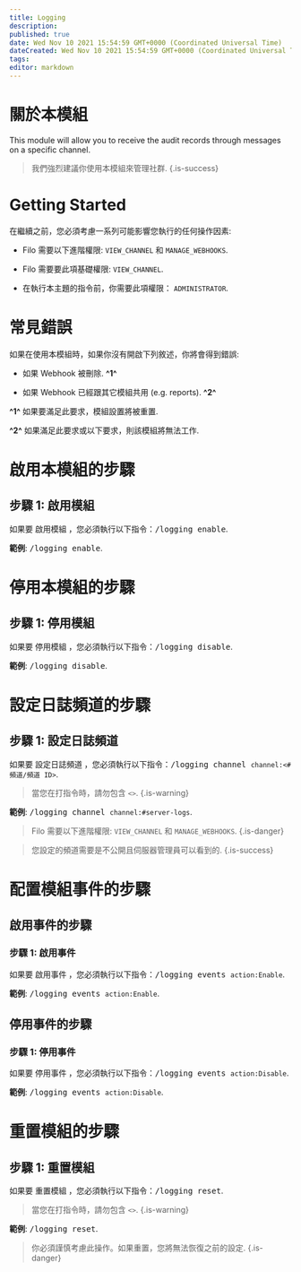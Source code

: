 ```yaml
---
title: Logging
description:
published: true
date: Wed Nov 10 2021 15:54:59 GMT+0000 (Coordinated Universal Time)
dateCreated: Wed Nov 10 2021 15:54:59 GMT+0000 (Coordinated Universal Time)
tags:
editor: markdown
---
```


# 關於本模組

This module will allow you to receive the audit records through messages on a specific channel.

> 我們強烈建議你使用本模組來管理社群.
{.is-success}

# Getting Started

在繼續之前，您必須考慮一系列可能影響您執行的任何操作因素:

- Filo 需要以下進階權限: ``VIEW_CHANNEL`` 和 ``MANAGE_WEBHOOKS``.

- Filo 需要要此項基礎權限: ``VIEW_CHANNEL``.

- 在執行本主題的指令前，你需要此項權限： ``ADMINISTRATOR``.

# 常見錯誤

如果在使用本模組時，如果你沒有開啟下列敘述，你將會得到錯誤:

- 如果 Webhook 被刪除. **^1^**

- 如果 Webhook 已經跟其它模組共用 (e.g. reports). **^2^**

**^1^** 如果要滿足此要求，模組設置將被重置.

**^2^** 如果滿足此要求或以下要求，則該模組將無法工作.

# 啟用本模組的步驟

## **步驟 1**: 啟用模組

如果要 啟用模組 ，您必須執行以下指令：<kbd>/logging enable</kbd>.

**範例**: <kbd>/logging enable</kbd>.

# 停用本模組的步驟

## **步驟 1**: 停用模組

如果要 停用模組 ，您必須執行以下指令：<kbd>/logging disable</kbd>.

**範例**: <kbd>/logging disable</kbd>.

# 設定日誌頻道的步驟

## **步驟 1**: 設定日誌頻道

如果要 設定日誌頻道 ，您必須執行以下指令：<kbd>/logging channel ``channel:<#頻道/頻道 ID>``</kbd>.

> 當您在打指令時，請勿包含 ``<>``.
{.is-warning}

**範例**: <kbd>/logging channel ``channel:#server-logs``</kbd>.

> Filo 需要以下進階權限: ``VIEW_CHANNEL`` 和 ``MANAGE_WEBHOOKS``.
{.is-danger}

> 您設定的頻道需要是不公開且伺服器管理員可以看到的.
{.is-success}

# 配置模組事件的步驟

## 啟用事件的步驟

### **步驟 1**: 啟用事件

如果要 啟用事件 ，您必須執行以下指令：<kbd>/logging events ``action:Enable``</kbd>.

**範例**: <kbd>/logging events ``action:Enable``</kbd>.

## 停用事件的步驟

### **步驟 1**: 停用事件

如果要 停用事件 ，您必須執行以下指令：<kbd>/logging events ``action:Disable``</kbd>.

**範例**: <kbd>/logging events ``action:Disable``</kbd>.

# 重置模組的步驟

## **步驟 1**: 重置模組

如果要 重置模組 ，您必須執行以下指令：<kbd>/logging reset</kbd>.

> 當您在打指令時，請勿包含 ``<>``.
{.is-warning}

**範例**: <kbd>/logging reset</kbd>.

> 你必須謹慎考慮此操作。如果重置，您將無法恢復之前的設定.
{.is-danger}
